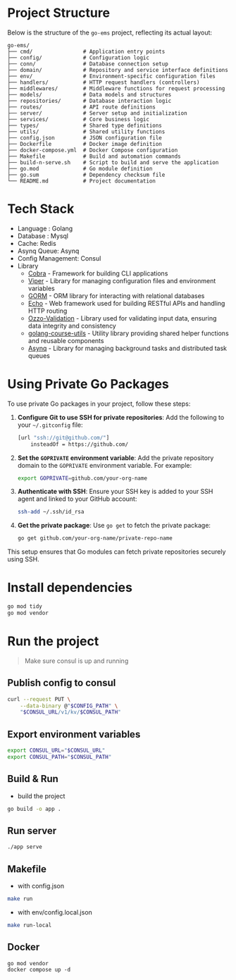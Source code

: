 # Project Structure

Below is the structure of the `go-ems` project, reflecting its actual layout:

```
go-ems/
├── cmd/                # Application entry points
├── config/             # Configuration logic
├── conn/               # Database connection setup
├── domain/             # Repository and service interface definitions
├── env/                # Environment-specific configuration files
├── handlers/           # HTTP request handlers (controllers)
├── middlewares/        # Middleware functions for request processing
├── models/             # Data models and structures
├── repositories/       # Database interaction logic
├── routes/             # API route definitions
├── server/             # Server setup and initialization
├── services/           # Core business logic
├── types/              # Shared type definitions
├── utils/              # Shared utility functions
├── config.json         # JSON configuration file
├── Dockerfile          # Docker image definition
├── docker-compose.yml  # Docker Compose configuration
├── Makefile            # Build and automation commands
├── build-n-serve.sh    # Script to build and serve the application
├── go.mod              # Go module definition
├── go.sum              # Dependency checksum file
└── README.md           # Project documentation

```

# Tech Stack

- Language : Golang
- Database : Mysql
- Cache: Redis
- Asynq Queue: Asynq
- Config Management: Consul
- Library
  - [Cobra](1) - Framework for building CLI applications
  - [Viper](2) - Library for managing configuration files and environment variables
  - [GORM](3) - ORM library for interacting with relational databases
  - [Echo](4) - Web framework used for building RESTful APIs and handling HTTP routing
  - [Ozzo-Validation](5) - Library used for validating input data, ensuring data integrity and consistency
  - [golang-course-utils](6) - Utility library providing shared helper functions and reusable components
  - [Asynq](7) - Library for managing background tasks and distributed task queues

# Using Private Go Packages

To use private Go packages in your project, follow these steps:

1. **Configure Git to use SSH for private repositories**:
   Add the following to your `~/.gitconfig` file:
   ```bash
   [url "ssh://git@github.com/"]
       insteadOf = https://github.com/
   ```

2. **Set the `GOPRIVATE` environment variable**:
   Add the private repository domain to the `GOPRIVATE` environment variable. For example:
   ```bash
   export GOPRIVATE=github.com/your-org-name
   ```

3. **Authenticate with SSH**:
   Ensure your SSH key is added to your SSH agent and linked to your GitHub account:
   ```bash
   ssh-add ~/.ssh/id_rsa
   ```

4. **Get the private package**:
   Use `go get` to fetch the private package:
   ```bash
   go get github.com/your-org-name/private-repo-name
   ```

This setup ensures that Go modules can fetch private repositories securely using SSH.

# Install dependencies

```bash
go mod tidy
go mod vendor
```

# Run the project

> Make sure consul is up and running

## Publish config to consul

```bash
curl --request PUT \
    --data-binary @"$CONFIG_PATH" \
    "$CONSUL_URL/v1/kv/$CONSUL_PATH"
```

## Export environment variables

```bash
export CONSUL_URL="$CONSUL_URL"
export CONSUL_PATH="$CONSUL_PATH"
```

## Build & Run
- build the project
```bash
go build -o app .
```

## Run server

```bash
./app serve
```

## Makefile
- with config.json
```bash
make run
```

- with env/config.local.json
```bash
make run-local
```

## Docker
```
go mod vendor
docker compose up -d 
```

[7]: https://github.com/hibiken/asynq
[6]: https://github.com/vivasoft-ltd/golang-course-utils
[5]: https://github.com/go-ozzo/ozzo-validation
[4]: https://echo.labstack.com/docs/quick-start
[3]: https://gorm.io/docs/index.html
[2]: https://github.com/spf13/viper
[1]: https://github.com/spf13/cobra
